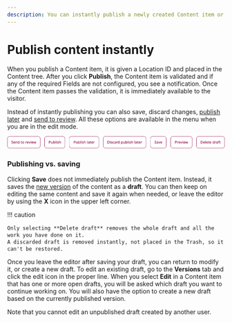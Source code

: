 ```yaml
---
description: You can instantly publish a newly created Content item or save its draft for editing.
---
```


# Publish content instantly

When you publish a Content item, it is given a Location ID and placed in the Content tree.
After you click **Publish**, the Content item is validated and if any of the required Fields are not configured, you see a notification.
Once the Content item passes the validation, it is immediately available to the visitor.

Instead of instantly publishing you can also save, discard changes, [publish later](schedule_publishing.md#date-based-publishing) and [send to review](editorial_workflow.md).
All these options are available in the menu when you are in the edit mode.

![Publishing options](img/publishing_options.png "Publishing options")

### Publishing vs. saving

Clicking **Save** does not immediately publish the Content item.
Instead, it saves the [new version](content_versions.md) of the content as a **draft**.
You can then keep on editing the same content and save it again when needed, or leave the editor by using the **X** icon in the upper left corner.

!!! caution

    Only selecting **Delete draft** removes the whole draft and all the work you have done on it.
    A discarded draft is removed instantly, not placed in the Trash, so it can't be restored.

Once you leave the editor after saving your draft, you can return to modify it, or create a new draft.
To edit an existing draft, go to the **Versions** tab and click the edit icon in the proper line.
When you select **Edit** in a Content item that has one or more open drafts, you will be asked which draft you want to continue working on.
You will also have the option to create a new draft based on the currently published version.

Note that you cannot edit an unpublished draft created by another user.
